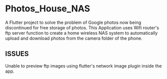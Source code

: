 # Photos_House_NAS

A Flutter project to solve the problem of Google photos now being discontinued for free storage of photos.
This Application uses Wifi router's ftp server function to create a home wireless NAS system to automatically upload and download photos from the camera folder of the phone.

## ISSUES
Unable to preview ftp images using flutter's network image plugin inside the app.
